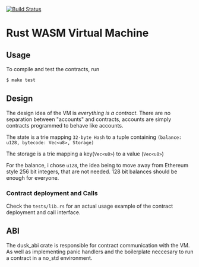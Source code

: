 [![Build Status](https://travis-ci.com/dusk-network/rusk-vm.svg?token=h3rscYNqTnqYVQKspVPT&branch=master)](https://travis-ci.com/dusk-network/rusk-vm)

# Rust WASM Virtual Machine

## Usage

To compile and test the contracts, run

```bash
$ make test
```

## Design

The design idea of the VM is _everything is a contract_. There are no separation between "accounts" and contracts, accounts are simply contracts programmed to behave like accounts.

The state is a trie mapping `32-byte Hash` to a tuple containing `(balance: u128, bytecode: Vec<u8>, Storage)`

The storage is a trie mapping a key(`Vec<u8>`) to a value (`Vec<u8>`)

For the balance, i chose `u128`, the idea being to move away from Ethereum style 256 bit integers, that are not needed. 128 bit balances should be enough for everyone.

### Contract deployment and Calls

Check the `tests/lib.rs` for an actual usage example of the contract deployment and call interface.

## ABI

The dusk_abi crate is responsible for contract communication with the VM. As well as implementing panic handlers and the boilerplate neccesary to run a contract in a no_std environment.
